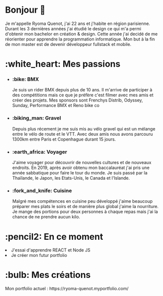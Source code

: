 <h1>Bonjour 👋</h1>
<p>Je m'appelle Ryoma Quenot, j'ai 22 ans et j'habite en région parisienne. Durant les 3 dernières années j'ai étudié le design ce qui m'a permi d'obtenir mon bachelor en création & design. Cette année j'ai decidé de me réorienter pour apprendre la programmation informatique. Mon but à la fin de mon master est de devenir développeur fullstack et mobile.</p>

<h1>:white_heart: Mes passions</h1>
<ul>
  <li><h3>:bike: BMX</h3>Je suis un rider BMX depuis plus de 10 ans. Il m'arrive de participer à des compétitions mais ce que je préfère c'est filmer avec mes amis et créer des projets. Mes sponsors sont Frenchys Distrib, Odyssey, Sunday, Performance BMX et Reno bike co</li>
  <li><h3>:biking_man: Gravel</h3>Depuis plus récement je me suis mis au vélo gravel qui est un mélange entre le vélo de route et le VTT. Avec deux amis nous avons parcouru 1300km entre Paris et Copenhague durant 15 jours.</li>
  <li><h3>:earth_africa: Voyager</h3>J'aime voyager pour découvrir de nouvelles cultures et de nouveaux endroits. En 2019, après avoir obtenu mon baccalauréat j'ai pris une année sabbatique pour faire le tour du monde. Je suis passé par la Thaïlande, le Japon, les Etats-Unis, le Canada et l'Islande.</li>
  <li><h3>:fork_and_knife: Cuisine</h3>Malgré mes compétences en cuisine peu développé j'aime beaucoup préparer mes plats le soirs et de manière plus global j'aime la nourriture. Je mange des portions pour deux personnes à chaque repas mais j'ai la chance de ne prendre aucun kilo.</li>
</ul>

<h1>:pencil2: En ce moment</h1> 
<li>J'essai d'apprendre REACT et Node JS</li>
<li>Je créer mon futur portfolio</li>

<h1>:bulb: Mes créations</h1>
Mon portfolio actuel : https://ryoma-quenot.myportfolio.com/
